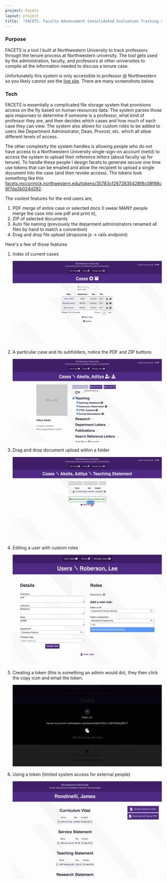 ```yaml
---
project: Facets
layout: project
title:  "FACETS: Faculty Advancement Consolidated Evaluation Tracking System for Northwestern University"
---
```


### Purpose

FACETS is a tool I built at Northwestern University to track professors through the tenure process at Northwestern university. The tool gets used by the administration, faculty, and professors at other universities to compile all the information 
needed to discuss a tenure case.

Unfortunately this system is only accessible to professor @ Northwestern so you likely cannot see the [live site](https://facets.mccormick.northwestern.edu/). There are many screenshots below.

### Tech

FACETS is essentially a complicated file storage system that provisions access on the fly based on human resources data.
The system parses those apis responses to determine if someone is a professor, what kind of professor they are, and then decides which cases
and how much of each case they can view. The system also allows for custom roles to be added to users like Department Administrator,
Dean, Provost, etc. which all allow different levels of access. 

The other complexity the system handles is allowing people who do not have access to a Northwestern University single-sign-on account (netid) to access the system to upload their reference letters (about faculty up for tenure).
To handle these people I design facets to generate secure one time use tokens that can be emailed and allow the recipient to upload
a single document into the case (and then revoke access). The tokens look something like this [facets.mccormick.northwestern.edu/tokens/35783cf2672835428f8c08f88c9f7da3b024d292](#).

The coolest features for the end users are, 

1. PDF merge of entire case or selected docs (I swear MANY people merge the case into one pdf and print it),
2. ZIP of selected documents
3. Auto file naming (previously the deparment administrators renamed all files by hand to match a convention)
4. Drag and drop file upload (dropzone.js -> rails endpoint)
 

 
Here's a few of those features

1. Index of current cases

    ![multiple cases](/assets/images/facets/cases.png)

2. A particular case and its subfolders, notice the PDF and ZIP buttons

    ![single case view](/assets/images/facets/case_expanded.png)
    
3. Drag and drop document upload within a folder

    ![two files being dragged and dropped to upload](/assets/images/facets/drag_and_drop.png)
    
4. Editing a user with custom roles 

    ![editting a user](/assets/images/facets/user%20view%20edit.png)
    
5. Creating a token (this is something an admin would do), they then click the copy icon and email the token.

    ![creating a token text field](/assets/images/facets/copy%20token.png)

6. Using a token (limited system access for external people)

    ![creating a token text field](/assets/images/facets/token%20view.png)
